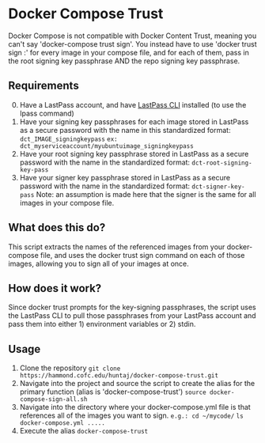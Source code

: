 # Docker Compose Trust
Docker Compose is not compatible with Docker Content Trust, meaning you can't say 'docker-compose trust sign'.
You instead have to use 'docker trust sign <image>:<tag>' for every image in your compose file, and for each of them,
pass in the root signing key passphrase AND the repo signing key passphrase.
## Requirements
0. Have a LastPass account, and have [LastPass CLI](https://github.com/lastpass/lastpass-cli) installed (to use the lpass command)
1. Have your signing key passphrases for each image stored in LastPass as a secure password with the name in this standardized format:
```dct_IMAGE_signingkeypass```
```ex: dct_myserviceaccount/myubuntuimage_signingkeypass ```
2. Have your root signing key passphrase stored in LastPass as a secure password with the name in the standardized format:
``` dct-root-signing-key-pass ```
3. Have your signer key passphrase stored in LastPass as a secure password with the name in the standardized format:
``` dct-signer-key-pass ```
Note: an assumption is made here that the signer is the same for all images in your compose file.
## What does this do?
This script extracts the names of the referenced images from your docker-compose file, and uses the docker trust sign command on each of those images, allowing you to sign all of your images at once.
## How does it work?
Since docker trust prompts for the key-signing passphrases, the script uses the LastPass CLI to pull those passphrases from your LastPass account and
pass them into either 1) environment variables or 2) stdin.
## Usage
1. Clone the repository
``` git clone https://hammond.cofc.edu/huntaj/docker-compose-trust.git ```
2. Navigate into the project and source the script to create the alias for the primary function (alias is 'docker-compose-trust')
``` source docker-compose-sign-all.sh ```
3. Navigate into the directory where your docker-compose.yml file is that references all of the images you want to sign.
``` e.g.: cd ~/mycode/ ```
``` ls ```
``` docker-compose.yml .....```
4. Execute the alias
``` docker-compose-trust ```


